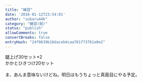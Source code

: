 ```yaml
---
title: "練習"
date: '2016-01-12T23:54:01'
author: "subaru44k"
category: "練習(弱)"
status: "publish"
allowComments: true
convertBreaks: false
entryHash: "24f0639b18daceb4caa781f73761e0e2"
---
```

腿上げ30セット*2<br>
かかとひきつけ20セット<br>
<br>
ま、あんま意味ないけどね。明日はもうちょっと真面目にやる予定。
